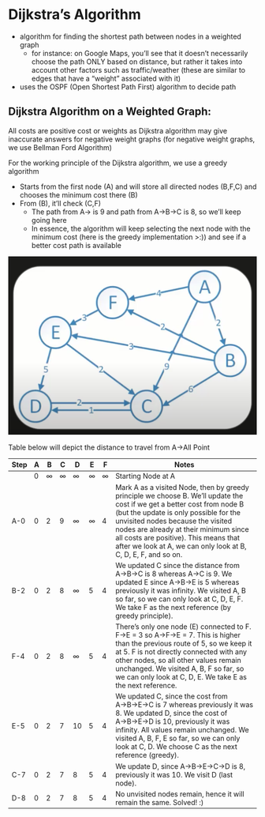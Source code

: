 # Dijkstra’s Algorithm

- algorithm for finding the shortest path between nodes in a weighted graph
    - for instance: on Google Maps, you’ll see that it doesn’t necessarily choose the path ONLY based on distance, but rather it takes into account other factors such as traffic/weather (these are similar to edges that have a “weight” associated with it)
- uses the OSPF (Open Shortest Path First) algorithm to decide path

## Dijkstra Algorithm on a Weighted Graph:

All costs are positive cost or weights as Dijkstra algorithm may give inaccurate answers for negative weight graphs (for negative weight graphs, we use Bellman Ford Algorithm)

For the working principle of the Dijkstra algorithm, we use a greedy algorithm

- Starts from the first node (A) and will store all directed nodes (B,F,C) and chooses the minimum cost there (B)
- From (B), it’ll check (C,F)
    - The path from A→ is 9 and path from A→B→C is 8, so we’ll keep going here
    - In essence, the algorithm will keep selecting the next node with the minimum cost (here is the greedy implementation >:)) and see if a better cost path is available

<img src="./images/djikstra.png" width="600" />


Table below will depict the distance to travel from A→All Point

| Step | A | B | C | D | E | F | Notes |
|------|---|---|---|---|---|---|-------|
|      | 0 | ∞ | ∞ | ∞ | ∞ | ∞ | Starting Node at A |
| A-0  | 0 | 2 | 9 | ∞ | ∞ | 4 | Mark A as a visited Node, then by greedy principle we choose B. We’ll update the cost if we get a better cost from node B (but the update is only possible for the unvisited nodes because the visited nodes are already at their minimum since all costs are positive). This means that after we look at A, we can only look at B, C, D, E, F, and so on. |
| B-2  | 0 | 2 | 8 | ∞ | 5 | 4 | We updated C since the distance from A→B→C is 8 whereas A→C is 9. We updated E since A→B→E is 5 whereas previously it was infinity. We visited A, B so far, so we can only look at C, D, E, F. We take F as the next reference (by greedy principle). |
| F-4  | 0 | 2 | 8 | ∞ | 5 | 4 | There’s only one node (E) connected to F. F→E = 3 so A→F→E = 7. This is higher than the previous route of 5, so we keep it at 5. F is not directly connected with any other nodes, so all other values remain unchanged. We visited A, B, F so far, so we can only look at C, D, E. We take E as the next reference. |
| E-5  | 0 | 2 | 7 | 10| 5 | 4 | We updated C, since the cost from A→B→E→C is 7 whereas previously it was 8. We updated D, since the cost of A→B→E→D is 10, previously it was infinity. All values remain unchanged. We visited A, B, F, E so far, so we can only look at C, D. We choose C as the next reference (greedy). |
| C-7  | 0 | 2 | 7 | 8 | 5 | 4 | We update D, since A→B→E→C→D is 8, previously it was 10. We visit D (last node). |
| D-8  | 0 | 2 | 7 | 8 | 5 | 4 | No unvisited nodes remain, hence it will remain the same. Solved! :) |
